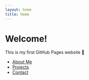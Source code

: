 ```yaml
---
layout: home
title: Home
---
```


# Welcome!

This is my first GitHub Pages website 🚀

- [About Me](/about/)
- [Projects](/projects/)
- [Contact](/contact/)
